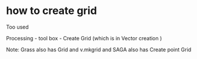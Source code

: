 

# how to create grid


Too used

Processing - tool box - Create Grid (which is in Vector creation )

Note: Grass also has Grid and v.mkgrid and SAGA   also has Create point Grid
